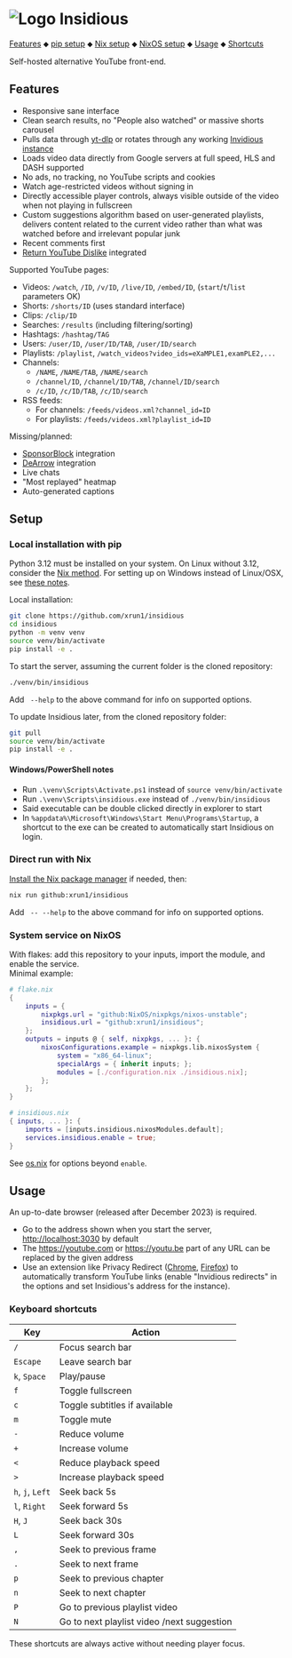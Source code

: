 # ![Logo](./logo.png) Insidious

[Features](#features) ⬥
[pip setup](#local-installation-with-pip) ⬥
[Nix setup](#direct-run-with-nix) ⬥
[NixOS setup](#system-service-on-nixos) ⬥
[Usage](#usage) ⬥
[Shortcuts](#keyboard-shortcuts)

Self-hosted alternative YouTube front-end.


## Features

- Responsive sane interface
- Clean search results, no "People also watched" or massive shorts carousel
- Pulls data through [yt-dlp](https://github.com/yt-dlp/yt-dlp) or rotates
  through any working [Invidious instance](https://docs.invidious.io/instances)
- Loads video data directly from Google servers at full speed,
  HLS and DASH supported
- No ads, no tracking, no YouTube scripts and cookies
- Watch age-restricted videos without signing in
- Directly accessible player controls, always visible outside of the video when
  not playing in fullscreen
- Custom suggestions algorithm based on user-generated playlists, delivers
  content related to the current video rather than what was watched before
  and irrelevant popular junk
- Recent comments first
- [Return YouTube Dislike](https://returnyoutubedislike.com/) integrated

Supported YouTube pages:

- Videos: `/watch`, `/ID`, `/v/ID`, `/live/ID`, `/embed/ID`, (`start`/`t`/`list` parameters OK)
- Shorts: `/shorts/ID` (uses standard interface)
- Clips: `/clip/ID`
- Searches: `/results` (including filtering/sorting)
- Hashtags: `/hashtag/TAG`
- Users: `/user/ID`, `/user/ID/TAB`, `/user/ID/search`
- Playlists: `/playlist`, `/watch_videos?video_ids=eXaMPLE1,examPLE2,...`
- Channels:
    - `/NAME`, `/NAME/TAB`, `/NAME/search`
    - `/channel/ID`, `/channel/ID/TAB`, `/channel/ID/search`
    - `/c/ID`, `/c/ID/TAB`, `/c/ID/search`
- RSS feeds:
    - For channels: `/feeds/videos.xml?channel_id=ID`
    - For playlists: `/feeds/videos.xml?playlist_id=ID`

Missing/planned:

- [SponsorBlock](https://sponsor.ajay.app/) integration
- [DeArrow](https://dearrow.ajay.app/) integration
- Live chats
- "Most replayed" heatmap
- Auto-generated captions


## Setup

### Local installation with pip

Python 3.12 must be installed on your system.
On Linux without 3.12, consider the [Nix method](#direct-run-with-nix).
For setting up on Windows instead of Linux/OSX,
see [these notes](#windowspowershell-notes).

Local installation:

```sh
git clone https://github.com/xrun1/insidious
cd insidious
python -m venv venv
source venv/bin/activate
pip install -e .
```

To start the server, assuming the current folder is the cloned repository:
```sh
./venv/bin/insidious
```

Add ` --help` to the above command for info on supported options.

To update Insidious later, from the cloned repository folder:
```sh
git pull
source venv/bin/activate
pip install -e .
```

#### Windows/PowerShell notes

- Run `.\venv\Scripts\Activate.ps1` instead of `source venv/bin/activate`
- Run `.\venv\Scripts\insidious.exe` instead of `./venv/bin/insidious`
- Said executable can be double clicked directly in explorer to start
- In `%appdata%\Microsoft\Windows\Start Menu\Programs\Startup`, a
  shortcut to the exe can be created to automatically start Insidious on login.


### Direct run with Nix

[Install the Nix package manager](https://github.com/DeterminateSystems/nix-installer)
if needed, then:
```sh
nix run github:xrun1/insidious
```

Add ` -- --help` to the above command for info on supported options.

### System service on NixOS

With flakes: add this repository to your inputs, import the module, and enable
the service.  
Minimal example:

```nix
# flake.nix
{
    inputs = {
        nixpkgs.url = "github:NixOS/nixpkgs/nixos-unstable";
        insidious.url = "github:xrun1/insidious";
    };
    outputs = inputs @ { self, nixpkgs, ... }: {
        nixosConfigurations.example = nixpkgs.lib.nixosSystem {
            system = "x86_64-linux";
            specialArgs = { inherit inputs; };
            modules = [./configuration.nix ./insidious.nix];
        };
    };
}

# insidious.nix
{ inputs, ... }: {
    imports = [inputs.insidious.nixosModules.default];
    services.insidious.enable = true;
}
```

See [os.nix](./os.nix) for options beyond `enable`.


## Usage

An up-to-date browser (released after December 2023) is required.

- Go to the address shown when you start the server, <http://localhost:3030> by
default
- The <https://youtube.com> or <https://youtu.be> part of any URL can be
  replaced by the given address 
- Use an extension like Privacy Redirect ([Chrome](https://chromewebstore.google.com/detail/privacy-redirect/pmcmeagblkinmogikoikkdjiligflglb), [Firefox](https://addons.mozilla.org/en-US/firefox/addon/privacy-redirect/))
  to automatically transform YouTube links (enable "Invidious redirects" in the options and set Insidious's address for the instance).


### Keyboard shortcuts

Key | Action
--- | ---
`/` | Focus search bar
`Escape` | Leave search bar
`k`, `Space` | Play/pause
`f` | Toggle fullscreen
`c` | Toggle subtitles if available
`m` | Toggle mute
`-` | Reduce volume 
`+` | Increase volume 
`<` | Reduce playback speed
`>` | Increase playback speed
`h`, `j`, `Left` | Seek back 5s
`l`, `Right` | Seek forward 5s
`H`, `J` | Seek back 30s
`L` | Seek forward 30s
`,` | Seek to previous frame
`.` | Seek to next frame
`p` | Seek to previous chapter
`n` | Seek to next chapter
`P` | Go to previous playlist video
`N` | Go to next playlist video /next suggestion 

These shortcuts are always active without needing player focus.
